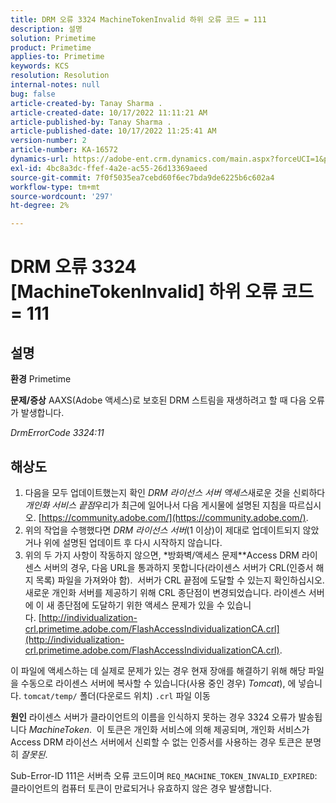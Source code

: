 ```yaml
---
title: DRM 오류 3324 MachineTokenInvalid 하위 오류 코드 = 111
description: 설명
solution: Primetime
product: Primetime
applies-to: Primetime
keywords: KCS
resolution: Resolution
internal-notes: null
bug: false
article-created-by: Tanay Sharma .
article-created-date: 10/17/2022 11:11:21 AM
article-published-by: Tanay Sharma .
article-published-date: 10/17/2022 11:25:41 AM
version-number: 2
article-number: KA-16572
dynamics-url: https://adobe-ent.crm.dynamics.com/main.aspx?forceUCI=1&pagetype=entityrecord&etn=knowledgearticle&id=3f32406c-0c4e-ed11-bba2-0022480868ff
exl-id: 4bc8a3dc-ffef-4a2e-ac55-26d13369aeed
source-git-commit: 7f0f5035ea7cebd60f6ec7bda9de6225b6c602a4
workflow-type: tm+mt
source-wordcount: '297'
ht-degree: 2%

---
```


# DRM 오류 3324 [MachineTokenInvalid] 하위 오류 코드 = 111

## 설명

<b>환경</b>
Primetime


<b>문제/증상</b>
AAXS(Adobe 액세스)로 보호된 DRM 스트림을 재생하려고 할 때 다음 오류가 발생합니다.

*DrmErrorCode 3324:11*


## 해상도


1. 다음을 모두 업데이트했는지 확인 *DRM 라이선스 서버 액세스*&#x200B;새로운 것을 신뢰하다 *개인화 서비스 끝점*&#x200B;우리가 최근에 일어나서 다음 게시물에 설명된 지침을 따르십시오. [https://community.adobe.com/](https://community.adobe.com/).
2. 위의 작업을 수행했다면 *DRM 라이선스 서버*(1 이상)이 제대로 업데이트되지 않았거나 위에 설명된 업데이트 후 다시 시작하지 않습니다.
3. 위의 두 가지 사항이 작동하지 않으면, *방화벽/액세스 문제**Access DRM 라이센스 서버의 경우, 다음 URL을 통과하지 못합니다(라이센스 서버가 CRL(인증서 해지 목록) 파일을 가져와야 함).  서버가 CRL 끝점에 도달할 수 있는지 확인하십시오. 새로운 개인화 서버를 제공하기 위해 CRL 종단점이 변경되었습니다. 라이센스 서버에 이 새 종단점에 도달하기 위한 액세스 문제가 있을 수 있습니다. [http://individualization-crl.primetime.adobe.com/FlashAccessIndividualizationCA.crl](http://individualization-crl.primetime.adobe.com/FlashAccessIndividualizationCA.crl).


이 파일에 액세스하는 데 실제로 문제가 있는 경우 현재 장애를 해결하기 위해 해당 파일을 수동으로 라이센스 서버에 복사할 수 있습니다(사용 중인 경우) *Tomcat*), 에 넣습니다. `tomcat/temp/` 폴더(다운로드 위치) `.crl` 파일 이동


<b>원인</b>
라이센스 서버가 클라이언트의 이름을 인식하지 못하는 경우 3324 오류가 발송됩니다 *MachineToken*.  이 토큰은 개인화 서비스에 의해 제공되며, 개인화 서비스가 Access DRM 라이선스 서버에서 신뢰할 수 없는 인증서를 사용하는 경우 토큰은 분명히 *잘못된*.

Sub-Error-ID 111은 서버측 오류 코드이며 `REQ_MACHINE_TOKEN_INVALID_EXPIRED`: 클라이언트의 컴퓨터 토큰이 만료되거나 유효하지 않은 경우 발생합니다.
